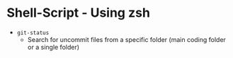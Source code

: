# Shell-Script - Using zsh

* `git-status`
  * Search for uncommit files from a specific folder (main coding folder or a single folder)